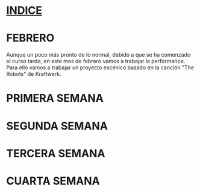 # [INDICE](../indice.md)

# FEBRERO

Aunque un poco más pronto de lo normal, debido a que se ha comenzado el curso tarde, en este mes de febrero vamos a trabajar la performance. Para ello vamos a trabajar un proyecto escénico basado en la canción "The Robots" de Kraftwerk.

# PRIMERA SEMANA



# SEGUNDA SEMANA



# TERCERA SEMANA



# CUARTA SEMANA
